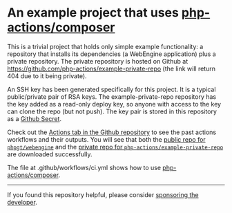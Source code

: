An example project that uses [php-actions/composer][composer-link]
===

This is a trivial project that holds only simple example functionality: a repository that installs its dependencies (a WebEngine application) plus a private repository. The private repository is hosted on Github at https://github.com/php-actions/example-private-repo (the link will return 404 due to it being private).

An SSH key has been generated specifically for this project. It is a typical public/private pair of RSA keys. The example-private-repo repository has the key added as a read-only deploy key, so anyone with access to the key can clone the repo (but not push). The key pair is stored in this repository as a [Github Secret][secret].

Check out the [Actions tab in the Github repository][actions-tab] to see the past actions workflows and their outputs. You will see that both the [public repo for `phpgt/webengine`][webengine-link] and the [private repo for `php-actions/example-private-repo`][example-private-repo-link] are downloaded successfully.

The file at .github/workflows/ci.yml shows how to use [php-actions/composer][composer-link].

*** 

If you found this repository helpful, please consider [sponsoring the developer][sponsor].

[secret]: https://docs.github.com/en/actions/configuring-and-managing-workflows/creating-and-storing-encrypted-secrets
[composer-link]: https://github.com/php-actions/composer
[actions-tab]: https://github.com/php-actions/example-phpunit/actions
[sponsor]: https://github.com/sponsors/g105b
[webengine-link]: https://github.com/phpgt/webengine
[example-private-repo-link]: https://github/com/php-actions/example-private-repo